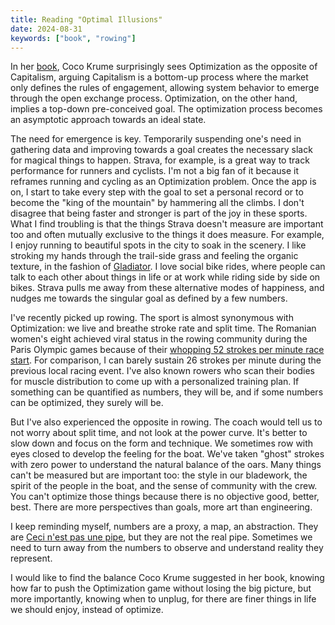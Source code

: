 ```yaml
---
title: Reading "Optimal Illusions"
date: 2024-08-31
keywords: ["book", "rowing"]
---
```


In her [book](https://www.penguinrandomhouse.com/books/670624/optimal-illusions-by-coco-krumme/), Coco Krume surprisingly sees Optimization as the opposite of Capitalism, arguing Capitalism is a bottom-up process where the market only defines the rules of engagement, allowing system behavior to emerge through the open exchange process. Optimization, on the other hand, implies a top-down pre-conceived goal. The optimization process becomes an asymptotic approach towards an ideal state.

The need for emergence is key. Temporarily suspending one's need in gathering data and improving towards a goal creates the necessary slack for magical things to happen. Strava, for example, is a great way to track performance for runners and cyclists. I'm not a big fan of it because it reframes running and cycling as an Optimization problem. Once the app is on, I start to take every step with the goal to set a personal record or to become the "king of the mountain" by hammering all the climbs. I don't disagree that being faster and stronger is part of the joy in these sports. What I find troubling is that the things Strava doesn't measure are important too and often mutually exclusive to the things it does measure. For example, I enjoy running to beautiful spots in the city to soak in the scenery. I like stroking my hands through the trail-side grass and feeling the organic texture, in the fashion of [Gladiator](https://youtu.be/enGTk409iQk?si=NfiQQmggQSpyC261). I love social bike rides, where people can talk to each other about things in life or at work while riding side by side on bikes. Strava pulls me away from these alternative modes of happiness, and nudges me towards the singular goal as defined by a few numbers.

I've recently picked up rowing. The sport is almost synonymous with Optimization: we live and breathe stroke rate and split time. The Romanian women's eight achieved viral status in the rowing community during the Paris Olympic games because of their [whopping 52 strokes per minute race start](https://youtu.be/N2kUaYo0lEE?si=nifmTpiCL6tJ382h). For comparison, I can barely sustain 26 strokes per minute during the previous local racing event. I've also known rowers who scan their bodies for muscle distribution to come up with a personalized training plan. If something can be quantified as numbers, they will be, and if some numbers can be optimized, they surely will be.

But I've also experienced the opposite in rowing. The coach would tell us to not worry about split time, and not look at the power curve. It's better to slow down and focus on the form and technique. We sometimes row with eyes closed to develop the feeling for the boat. We've taken "ghost" strokes with zero power to understand the natural balance of the oars. Many things can't be measured but are important too: the style in our bladework, the spirit of the people in the boat, and the sense of community with the crew. You can't optimize those things because there is no objective good, better, best. There are more perspectives than goals, more art than engineering.

I keep reminding myself, numbers are a proxy, a map, an abstraction. They are [Ceci n'est pas une pipe](https://en.wikipedia.org/wiki/The_Treachery_of_Images), but they are not the real pipe. Sometimes we need to turn away from the numbers to observe and understand reality they represent.

I would like to find the balance Coco Krume suggested in her book, knowing how far to push the Optimization game without losing the big picture, but more importantly, knowing when to unplug, for there are finer things in life we should enjoy, instead of optimize.
